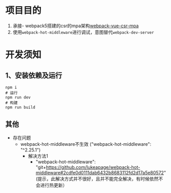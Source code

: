 # 项目目的
1. 承接- webpack5搭建的csr的mpa架构[webpack-vue-csr-mpa](https://github.com/MingxiangFeng/webpack-vue-csr-mpa)
2. 使用`webpack-hot-middleware`进行调试，意图替代`webpack-dev-server`
# 开发须知
## 1、安装依赖及运行
```
npm i
# 运行
npm run dev
# 构建
npm run build
```
## 其他
- 存在问题
  - webpack-hot-middleware不生效 ("webpack-hot-middleware": "^2.25.1")
    - 解决方法1 
      -  "webpack-hot-middleware": "git+https://github.com/lukeapage/webpack-hot-middleware#2cdfe0d0111dab6432b8683112fd2d17a5e80572"
      (提示，此解决方式并不很好，且并不能完全解决，有时候依然不会进行热更新）

